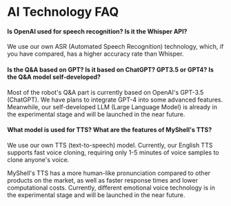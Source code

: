 # AI Technology FAQ

#### Is OpenAI used for speech recognition? Is it the Whisper API?

We use our own ASR (Automated Speech Recognition) technology, which, if you have compared, has a higher accuracy rate than Whisper.

#### Is the Q&A based on GPT? Is it based on ChatGPT? GPT3.5 or GPT4? Is the Q&A model self-developed?

Most of the robot's Q&A part is currently based on OpenAI's GPT-3.5 (ChatGPT). We have plans to integrate GPT-4 into some advanced features. Meanwhile, our self-developed LLM (Large Language Model) is already in the experimental stage and will be launched in the near future.

#### What model is used for TTS? What are the features of MyShell's TTS?

We use our own TTS (text-to-speech) model. Currently, our English TTS supports fast voice cloning, requiring only 1-5 minutes of voice samples to clone anyone's voice.

MyShell's TTS has a more human-like pronunciation compared to other products on the market, as well as faster response times and lower computational costs. Currently, different emotional voice technology is in the experimental stage and will be launched in the near future.